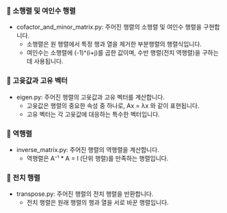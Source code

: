 ###   소행렬 및 여인수 행렬
- cofactor\_and\_minor\_matrix.py: 주어진 행렬의 소행렬 및 여인수 행렬을 구현합니다.
    - 소행렬은 원 행렬에서 특정 행과 열을 제거한 부분행렬의 행렬식입니다.
    - 여인수는 소행렬에 (-1)^(i+j)를 곱한 값이며, 수반 행렬(전치 역행렬)을 구하는 데 사용됩니다.

###   고윳값과 고유 벡터
- eigen.py: 주어진 행렬의 고윳값과 고유 벡터를 계산합니다.
    - 고윳값은 행렬의 중요한 속성 중 하나로, Ax = λx 와 같이 표현됩니다.
    - 고유 벡터는 각 고윳값에 대응하는 특수한 벡터입니다.

###   역행렬
- inverse\_matrix.py: 주어진 행렬의 역행렬을 계산합니다.
    - 역행렬은 A⁻¹ * A = I (단위 행렬)를 만족하는 행렬입니다.

###   전치 행렬
- transpose.py: 주어진 행렬의 전치 행렬을 반환합니다.
    - 전치 행렬은 원래 행렬의 행과 열을 서로 바꾼 행렬입니다.
